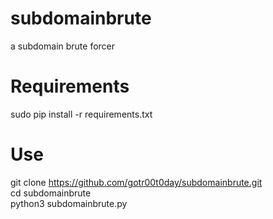 # subdomainbrute
a subdomain brute forcer

# Requirements

sudo pip install -r requirements.txt

# Use

git clone https://github.com/gotr00t0day/subdomainbrute.git<br>
cd subdomainbrute<br>
python3 subdomainbrute.py<br>
